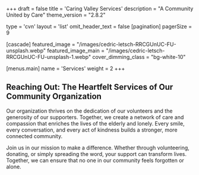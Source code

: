 +++
draft = false
title = 'Caring Valley Services'
description = "A Community United by Care"
theme_version = "2.8.2"

type = 'cvn'
layout = 'list'
omit_header_text = false
[pagination]
  pagerSize = 9

[cascade]
  featured_image = "/images/cedric-letsch-RRCGUnUC-FU-unsplash.webp"
  featured_image_main = "/images/cedric-letsch-RRCGUnUC-FU-unsplash-1.webp"
  cover_dimming_class = "bg-white-10"

[menus.main]
  name = 'Services'
  weight = 2
+++

## Reaching Out: The Heartfelt Services of Our Community Organization
Our organization thrives on the dedication of our volunteers and the generosity of our supporters. Together, we create a network of care and compassion that enriches the lives of the elderly and lonely. Every smile, every conversation, and every act of kindness builds a stronger, more connected community.

Join us in our mission to make a difference. Whether through volunteering, donating, or simply spreading the word, your support can transform lives. Together, we can ensure that no one in our community feels forgotten or alone.
